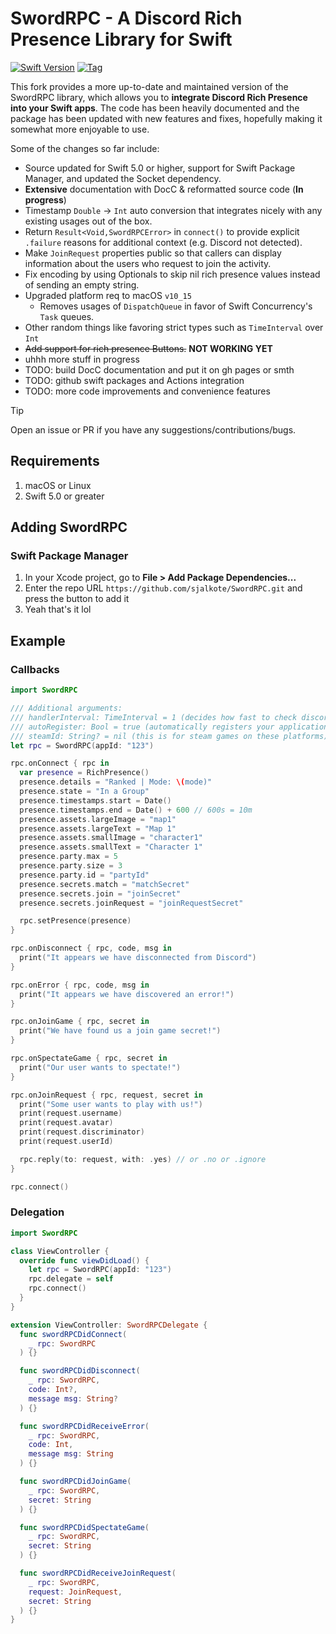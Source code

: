 # SwordRPC - A Discord Rich Presence Library for Swift

[![Swift Version](https://img.shields.io/badge/Swift-5.0-orange.svg?style=flat-square)](https://swift.org)
[![Tag](https://img.shields.io/github/tag/sjalkote/SwordRPC.svg?style=flat-square&label=release)](https://github.com/sjalkote/SwordRPC/releases)

This fork provides a more up-to-date and maintained version of the SwordRPC library, which allows you to **integrate Discord Rich Presence into your Swift apps**.
The code has been heavily documented and the package has been updated with new features and fixes, hopefully making it somewhat more enjoyable to use.

Some of the changes so far include:

- Source updated for Swift 5.0 or higher, support for Swift Package Manager, and updated the Socket dependency.
- **Extensive** documentation with DocC & reformatted source code (**In progress**)
- Timestamp `Double` -> `Int` auto conversion that integrates nicely with any existing usages out of the box.
- Return `Result<Void,SwordRPCError>` in `connect()` to provide explicit `.failure` reasons for additional context (e.g. Discord not detected).
- Make `JoinRequest` properties public so that callers can display information about the users who request to join the activity.
- Fix encoding by using Optionals to skip nil rich presence values instead of sending an empty string.
- Upgraded platform req to macOS `v10_15`
    - Removes usages of `DispatchQueue` in favor of Swift Concurrency's `Task` queues.
- Other random things like favoring strict types such as `TimeInterval` over `Int`
- ~~Add support for rich presence Buttons.~~ **NOT WORKING YET**
- uhhh more stuff in progress
- TODO: build DocC documentation and put it on gh pages or smth
- TODO: github swift packages and Actions integration
- TODO: more code improvements and convenience features

> [!TIP]
> Open an issue or PR if you have any suggestions/contributions/bugs.

## Requirements
1. macOS or Linux
2. Swift 5.0 or greater

## Adding SwordRPC

### Swift Package Manager

1. In your Xcode project, go to **File > Add Package Dependencies...**
2. Enter the repo URL `https://github.com/sjalkote/SwordRPC.git` and press the button to add it
3. Yeah that's it lol

## Example
### Callbacks
```swift
import SwordRPC

/// Additional arguments:
/// handlerInterval: TimeInterval = 1 (decides how fast to check discord for updates, if needed use floats like 0.5 for 500ms)
/// autoRegister: Bool = true (automatically registers your application to discord's url scheme (discord-appid://))
/// steamId: String? = nil (this is for steam games on these platforms)
let rpc = SwordRPC(appId: "123")

rpc.onConnect { rpc in
  var presence = RichPresence()
  presence.details = "Ranked | Mode: \(mode)"
  presence.state = "In a Group"
  presence.timestamps.start = Date()
  presence.timestamps.end = Date() + 600 // 600s = 10m
  presence.assets.largeImage = "map1"
  presence.assets.largeText = "Map 1"
  presence.assets.smallImage = "character1"
  presence.assets.smallText = "Character 1"
  presence.party.max = 5
  presence.party.size = 3
  presence.party.id = "partyId"
  presence.secrets.match = "matchSecret"
  presence.secrets.join = "joinSecret"
  presence.secrets.joinRequest = "joinRequestSecret"

  rpc.setPresence(presence)
}

rpc.onDisconnect { rpc, code, msg in
  print("It appears we have disconnected from Discord")
}

rpc.onError { rpc, code, msg in
  print("It appears we have discovered an error!")
}

rpc.onJoinGame { rpc, secret in
  print("We have found us a join game secret!")
}

rpc.onSpectateGame { rpc, secret in
  print("Our user wants to spectate!")
}

rpc.onJoinRequest { rpc, request, secret in
  print("Some user wants to play with us!")
  print(request.username)
  print(request.avatar)
  print(request.discriminator)
  print(request.userId)

  rpc.reply(to: request, with: .yes) // or .no or .ignore
}

rpc.connect()
```

### Delegation
```swift
import SwordRPC

class ViewController {
  override func viewDidLoad() {
    let rpc = SwordRPC(appId: "123")
    rpc.delegate = self
    rpc.connect()
  }
}

extension ViewController: SwordRPCDelegate {
  func swordRPCDidConnect(
    _ rpc: SwordRPC
  ) {}

  func swordRPCDidDisconnect(
    _ rpc: SwordRPC,
    code: Int?,
    message msg: String?
  ) {}

  func swordRPCDidReceiveError(
    _ rpc: SwordRPC,
    code: Int,
    message msg: String
  ) {}

  func swordRPCDidJoinGame(
    _ rpc: SwordRPC,
    secret: String
  ) {}

  func swordRPCDidSpectateGame(
    _ rpc: SwordRPC,
    secret: String
  ) {}

  func swordRPCDidReceiveJoinRequest(
    _ rpc: SwordRPC,
    request: JoinRequest,
    secret: String
  ) {}
}
```
